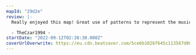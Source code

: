```yaml
---
mapId: "29d2e"
review: |-
  Really enjoyed this map! Great use of patterns to represent the music, nice use of arcs to go with the vocals, and all diffs maintain that same representation and feeling of the song! Nice job, Syn!

  - TheCzar1994 -
startDate: "2022-09-12T02:28:30.000Z"
coverUrlOverwrite: https://eu.cdn.beatsaver.com/5ce6b1026f645c113587d0093c80d8527a7408ca.jpg
---
```


